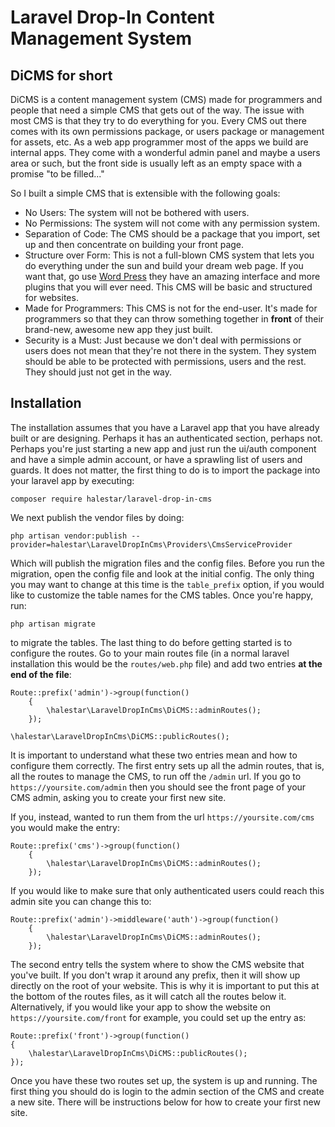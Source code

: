 # Laravel Drop-In Content Management System
## DiCMS for short

DiCMS is a content management system (CMS) made for programmers and people that need a simple CMS that gets out of the way. The issue with most CMS is that they try to do everything for you. Every CMS out there comes with its own permissions package, or users package or management for assets, etc.  As a web app programmer most of the apps we build are internal apps. They come with a wonderful admin panel and maybe a users area or such, but the front side is usually left as an empty space with a promise "to be filled..."

So I built a simple CMS that is extensible with the following goals:

 - No Users: The system will not be bothered with users.
 - No Permissions: The system will not come with any permission system.
 - Separation of Code: The CMS should be a package that you import, set up and then concentrate on building your front page.
 - Structure over Form: This is not a full-blown CMS system that lets you do everything under the sun and build your dream web page. If you want that, go use [Word Press](https://wordpress.com/) they have an amazing interface and more plugins that you will ever need. This CMS will be basic and structured for websites.
 - Made for Programmers: This CMS is not for the end-user. It's made for programmers so that they can throw something together in **front** of their brand-new, awesome new app they just built.
 - Security is a Must: Just because we don't deal with permissions or users does not mean that they're not there in the system. They system should be able to be protected with permissions, users and the rest. They should just not get in the way. 

## Installation

The installation assumes that you have a Laravel app that you have already built or are designing. Perhaps it has an authenticated section, perhaps not. Perhaps you're just starting a new app and just run the ui/auth component and have a simple admin account, or have a sprawling list of users and guards. It does not matter, the first thing to do is to import the package into your laravel app by executing:

    composer require halestar/laravel-drop-in-cms

We next publish the vendor files by doing:

    php artisan vendor:publish --provider=halestar\LaravelDropInCms\Providers\CmsServiceProvider

Which will publish the migration files and the config files. Before you run the migration, open the config file and look at the initial config. The only thing you may want to change at this time is the `table_prefix` option, if you would like to customize the table names for the CMS tables. Once you're happy, run:

    php artisan migrate

to migrate the tables.  The last thing to do before getting started is to configure the routes. Go to your main routes file (in a normal laravel installation this would be the `routes/web.php` file) and add two entries **at the end of the file**:

    Route::prefix('admin')->group(function()
        { 
            \halestar\LaravelDropInCms\DiCMS::adminRoutes();
        });

    \halestar\LaravelDropInCms\DiCMS::publicRoutes();

It is important to understand what these two entries mean and how to configure them correctly. The first entry sets up all the admin routes, that is, all the routes to manage the CMS, to run off the `/admin` url. If you go to `https://yoursite.com/admin` then you should see the front page of your CMS admin, asking you to create your first new site.

If you, instead, wanted to run them from the url `https://yoursite.com/cms` you would make the entry:

    Route::prefix('cms')->group(function()
        {
            \halestar\LaravelDropInCms\DiCMS::adminRoutes();
        });

If you would like to make sure that only authenticated users could reach this admin site you can change this to:

    Route::prefix('admin')->middleware('auth')->group(function()
        {
            \halestar\LaravelDropInCms\DiCMS::adminRoutes();
        });

The second entry tells the system where to show the CMS website that you've built. If you don't wrap it around any prefix, then it will show up directly on the root of your website. This is why it is important to put this at the bottom of the routes files, as it will catch all the routes below it.  Alternatively, if you would like your app to show the website on `https://yoursite.com/front` for example, you could set up the entry as:

    Route::prefix('front')->group(function()
    {
        \halestar\LaravelDropInCms\DiCMS::publicRoutes();
    });

Once you have these two routes set up, the system is up and running. The first thing you should do is login to the admin section of the CMS and create a new site. There will be instructions below for how to create your first new site.

